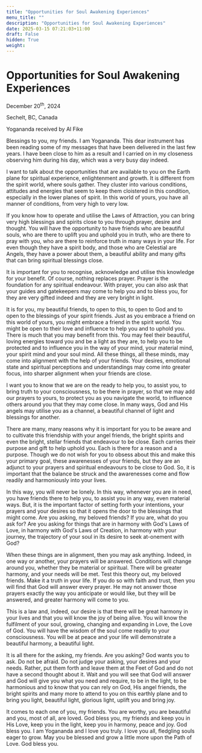 ```yaml
---
title: "Opportunities for Soul Awakening Experiences"
menu_title: ""
description: "Opportunities for Soul Awakening Experiences"
date: 2025-03-15 07:21:03+11:00
draft: False
hidden: True
weight:
---
```

# Opportunities for Soul Awakening Experiences

December 20<sup>th</sup>, 2024

Sechelt, BC, Canada

Yogananda received by Al Fike

Blessings to you, my friends. I am Yogananda. This dear instrument has been reading some of my messages that have been delivered in the last few years. I have been close to him as a result and I carried on in my closeness observing him during his day, which was a very busy day indeed.

I want to talk about the opportunities that are available to you on the Earth plane for spiritual experience, enlightenment and growth. It is different from the spirit world, where souls gather. They cluster into various conditions, attitudes and energies that seem to keep them cloistered in this condition, especially in the lower planes of spirit. In this world of yours, you have all manner of conditions, from very high to very low.

If you know how to operate and utilise the Laws of Attraction, you can bring very high blessings and spirits close to you through prayer, desire and thought. You will have the opportunity to have friends who are beautiful souls, who are there to uplift you and uphold you in truth, who are there to pray with you, who are there to reinforce truth in many ways in your life. For even though they have a spirit body, and those who are Celestial are Angels, they have a power about them, a beautiful ability and many gifts that can bring spiritual blessings close.

It is important for you to recognise, acknowledge and utilise this knowledge for your benefit. Of course, nothing replaces prayer. Prayer is the foundation for any spiritual endeavour. With prayer, you can also ask that your guides and gatekeepers may come to help you and to bless you, for they are very gifted indeed and they are very bright in light.

It is for you, my beautiful friends, to open to this, to open to God and to open to the blessings of your spirit friends. Just as you embrace a friend on this world of yours, you might embrace a friend in the spirit world. You might be open to their love and influence to help you and to uphold you. There is much that you may benefit from this. You may feel their beautiful, loving energies toward you and be a light as they are, to help you to be protected and to influence you in the way of your mind, your material mind, your spirit mind and your soul mind. All these things, all these minds, may come into alignment with the help of your friends. Your desires, emotional state and spiritual perceptions and understandings may come into greater focus, into sharper alignment when your friends are close.

 I want you to know that we are on the ready to help you, to assist you, to bring truth to your consciousness, to be there in prayer, so that we may add our prayers to yours, to protect you as you navigate the world, to influence others around you that they may come close. In many ways, God and His angels may utilise you as a channel, a beautiful channel of light and blessings for another.

There are many, many reasons why it is important for you to be aware and to cultivate this friendship with your angel friends, the bright spirits and even the bright, stellar friends that endeavour to be close. Each carries their purpose and gift to help uphold you. Each is there for a reason and a purpose. Though we do not wish for you to obsess about this and make this your primary goal, these awarenesses of your friends, but they are an adjunct to your prayers and spiritual endeavours to be close to God. So, it is important that the balance be struck and the awarenesses come and flow readily and harmoniously into your lives.

In this way, you will never be lonely. In this way, whenever you are in need, you have friends there to help you, to assist you in any way, even material ways. But, it is the important factor of setting forth your intentions, your prayers and your desires so that it opens the door to the blessings that might come. Are you asking, my beloved friends? If you are, what do you ask for? Are you asking for things that are in harmony with God's Laws of Love, in harmony with God's Laws of Creation, in harmony with your journey, the trajectory of your soul in its desire to seek at-onement with God?

When these things are in alignment, then you may ask anything. Indeed, in one way or another, your prayers will be answered. Conditions will change around you, whether they be material or spiritual. There will be greater harmony, and your needs will be met. Test this theory out, my beloved friends. Make it a truth in your life. If you do so with faith and trust, then you will find that God will answer every prayer. He may not answer those prayers exactly the way you anticipate or would like, but they will be answered, and greater harmony will come to you.

This is a law and, indeed, our desire is that there will be great harmony in your lives and that you will know the joy of being alive. You will know the fulfilment of your soul, growing, changing and expanding in Love, the Love of God. You will have the wisdom of the soul come readily to your consciousness. You will be at peace and your life will demonstrate a beautiful harmony, a beautiful light.

It is all there for the asking, my friends. Are you asking? God wants you to ask. Do not be afraid. Do not judge your asking, your desires and your needs. Rather, put them forth and leave them at the Feet of God and do not have a second thought about it. Wait and you will see that God will answer and God will give you what you need and require, to be in the light, to be harmonious and to know that you can rely on God, His angel friends, the bright spirits and many more to attend to you on this earthly plane and to bring you light, beautiful light, glorious light, uplift you and bring joy.

It comes to each one of you, my friends. You are worthy, you are beautiful and you, most of all, are loved. God bless you, my friends and keep you in His Love, keep you in the light, keep you in harmony, peace and joy. God bless you. I am Yogananda and I love you truly. I love you all, fledgling souls eager to grow. May you be blessed and grow a little more upon the Path of Love. God bless you.
